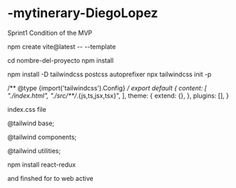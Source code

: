 # -mytinerary-DiegoLopez
Sprint1 Condition of the MVP

npm create vite@latest -- --template

cd nombre-del-proyecto
npm install


npm install -D tailwindcss postcss autoprefixer
npx tailwindcss init -p

/** @type {import('tailwindcss').Config} */
export default {
  content: [
    "./index.html",
    "./src/**/*.{js,ts,jsx,tsx}",
  ],
  theme: {
    extend: {},
  },
  plugins: [],
}



index.css file

@tailwind base;

@tailwind components;

@tailwind utilities;


npm install react-redux

and finshed for to web active 
